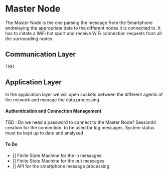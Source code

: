 # Master Node
The Master Node is the one parsing the message from the Smartphone andrelaying the appropriate data to the different nodes it is connected to. It has to initate a WiFi hot sport and receive WiFi connection requests from all the surrounding nodes.

## Communication Layer
TBD

## Application Layer
In the application layer we will open sockets between the different agents of the network and manage the data processing.

#### Authentication and Connection Management
TBD : Do we need a password to connect to the Master Node? SessionId creation for the connection, to be used for log messages. System status must be kept up to date and analysed

#### To Do
- [] Finite State Machine for the in messages
- [] Finite State Machine for the out messages
- [] API for the smartphone message processing



